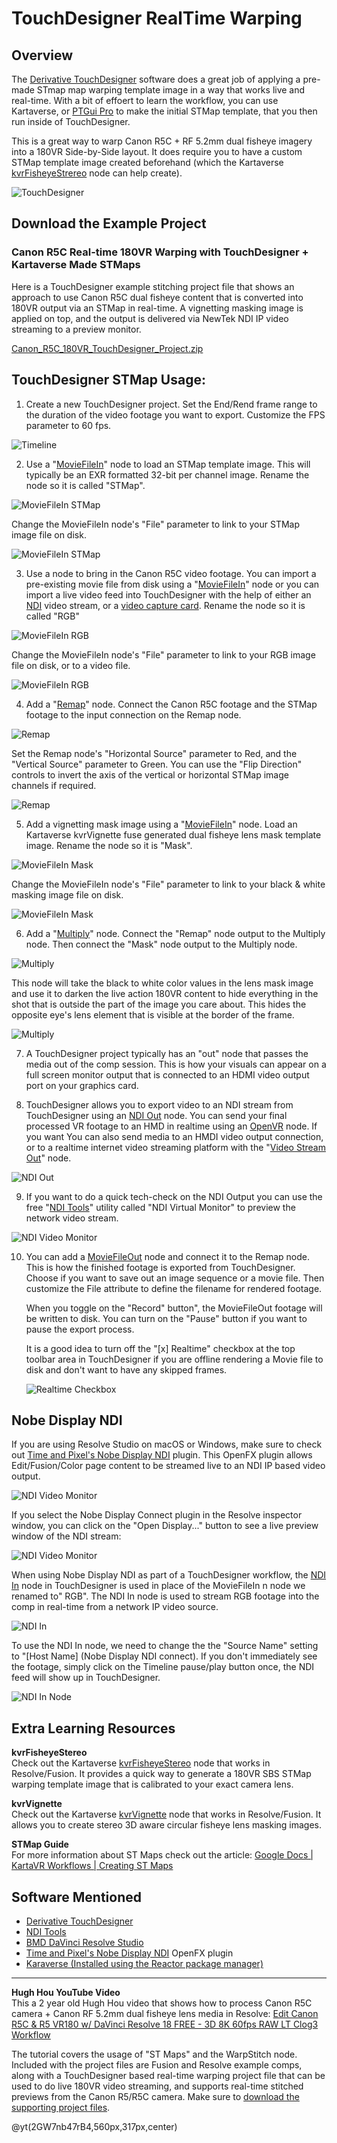 # TouchDesigner RealTime Warping

## Overview

The [Derivative TouchDesigner](https://derivative.ca/download) software does a great job of applying a pre-made STmap map warping template image in a way that works live and real-time. With a bit of effoert to learn the workflow, you can use Kartaverse, or [PTGui Pro](https://ptgui.com/) to make the initial STMap template, that you then run inside of TouchDesigner.

This is a great way to warp Canon R5C + RF 5.2mm dual fisheye imagery into a 180VR Side-by-Side layout. It does require you to have a custom STMap template image created beforehand (which the Kartaverse [kvrFisheyeStrereo](kvrFisheyeStereo) node can help create).

![TouchDesigner](Images/TouchDesigner_STmaps.png)

## Download the Example Project

### Canon R5C Real-time 180VR Warping with TouchDesigner + Kartaverse Made STMaps

Here is a TouchDesigner example stitching project file that shows an approach to use Canon R5C dual fisheye content that is converted into 180VR output via an STMap in real-time. A vignetting masking image is applied on top, and the output is delivered via NewTek NDI IP video streaming to a preview monitor.

[Canon_R5C_180VR_TouchDesigner_Project.zip](https://www.icloud.com/iclouddrive/015JOnhBstFpe_MoFxNsJmBhw#Canon%5FR5C%5F180VR%5FTouchDesigner%5FProject)

## TouchDesigner STMap Usage: 

1. Create a new TouchDesigner project. Set the End/Rend frame range to the duration of the video footage you want to export. Customize the FPS parameter to 60 fps.

![Timeline](Images/TouchDesigner_Timeline.png)

2. Use a "[MovieFileIn](https://docs.derivative.ca/Movie_File_In_TOP)" node to load an STMap template image. This will typically be an EXR formatted 32-bit per channel image. Rename the node so it is called "STMap".

![MovieFileIn STMap](Images/TouchDesigner_MovieFileIn_STMap_Node.png)

Change the MovieFileIn node's "File" parameter to link to your STMap image file on disk.

![MovieFileIn STMap](Images/TouchDesigner_MovieFileIn_STMap.png)

3. Use a node to bring in the Canon R5C video footage. You can import a pre-existing movie file from disk using a "[MovieFileIn](https://docs.derivative.ca/Movie_File_In_TOP)" node or you can import a live video feed into TouchDesigner with the help of either an [NDI](https://docs.derivative.ca/NDI) video stream, or a [video capture card](https://docs.derivative.ca/Video_Device_In_TOP). Rename the node so it is called "RGB"

![MovieFileIn RGB](Images/TouchDesigner_MovieFileIn_RGB_Node.png)

Change the MovieFileIn node's "File" parameter to link to your RGB image file on disk, or to a video file.

![MovieFileIn RGB](Images/TouchDesigner_MovieFileIn_RGB.png)

4. Add a "[Remap](https://docs.derivative.ca/Remap_TOP)" node. Connect the Canon R5C footage and the STMap footage to the input connection on the Remap node.

![Remap](Images/TouchDesigner_Remap_Node.png)

Set the Remap node's "Horizontal Source" parameter to Red, and the "Vertical Source" parameter to Green. You can use the "Flip Direction" controls to invert the axis of the vertical or horizontal STMap image channels if required.

![Remap](Images/TouchDesigner_Remap.png)

5. Add a vignetting mask image using a  "[MovieFileIn](https://docs.derivative.ca/Movie_File_In_TOP)" node. Load an Kartaverse kvrVignette fuse generated dual fisheye lens mask template image. Rename the node so it is "Mask".

![MovieFileIn Mask](Images/TouchDesigner_MovieFileIn_Mask_Node.png)

Change the MovieFileIn node's "File" parameter to link to your black & white masking image file on disk.

![MovieFileIn Mask](Images/TouchDesigner_MovieFileIn_Mask.png)

6. Add a "[Multiply](https://docs.derivative.ca/Remap_TOP)" node. Connect the "Remap" node output to the Multiply node. Then connect the "Mask" node output to the Multiply node.

![Multiply](Images/TouchDesigner_Multiply_Node.png)

This node will take the black to white color values in the lens mask image and use it to darken the live action 180VR content to hide everything in the shot that is outside the part of the image you care about. This hides the opposite eye's lens element that is visible at the border of the frame.

![Multiply](Images/TouchDesigner_Multiply.png)

7. A TouchDesigner project typically has an "out" node that passes the media out of the comp session. This is how your visuals can appear on a full screen monitor output that is connected to an HDMI video output port on your graphics card.

8. TouchDesigner allows you to export video to an NDI stream from TouchDesigner using an [NDI Out](https://docs.derivative.ca/NDI_Out_TOP) node. You can send your final processed VR footage to an HMD in realtime using an [OpenVR](https://docs.derivative.ca/OpenVR_TOP) node. If you want You can also send media to an HMDI video output connection, or to a realtime internet video streaming platform with the "[Video Stream Out](https://docs.derivative.ca/Video_Stream_Out_TOP)" node.

![NDI Out](Images/TouchDesigner_NDI_Out.png)

9. If you want to do a quick tech-check on the NDI Output you can use the free "[NDI Tools](https://ndi.video/tools/)" utility called "NDI Virtual Monitor" to preview the network video stream.

![NDI Video Monitor](Images/TouchDesigner_NDI_Video_Monitor.png)

10. You can add a [MovieFileOut](https://docs.derivative.ca/Movie_File_Out_TOP) node and connect it to the Remap node. This is how the finished footage is exported from TouchDesigner. Choose if you want to save out an image sequence or a movie file. Then customize the File attribute to define the filename for rendered footage.

	When you toggle on the "Record" button", the MovieFileOut footage will be written to disk. You can turn on the "Pause" button if you want to pause the export process.

	It is a good idea to turn off the "[x] Realtime" checkbox at the top toolbar area in TouchDesigner if you are offline rendering a Movie file to disk and don't want to have any skipped frames.

	![Realtime Checkbox](Images/TouchDesigner_Realtime_Checkbox.png)

## Nobe Display NDI

If you are using Resolve Studio on macOS or Windows, make sure to check out [Time and Pixel's Nobe Display NDI](https://timeinpixels.com/nobe-display/) plugin. This OpenFX plugin allows Edit/Fusion/Color page content to be streamed live to an NDI IP based video output.

![NDI Video Monitor](Images/TouchDesigner_NDI_Resolve_Nobe_NDI.png)

If you select the Nobe Display Connect plugin in the Resolve inspector window, you can click on the "Open Display..." button to see a live preview window of the NDI stream:

![NDI Video Monitor](Images/TouchDesigner_NDI_Resolve_Nobe_NDI_Viewer.png)

When using Nobe Display NDI as part of a TouchDesigner workflow, the [NDI In](https://docs.derivative.ca/NDI_In_TOP) node in TouchDesigner is used in place of the MovieFileIn n node we renamed to" RGB". The NDI In node is used to stream RGB footage into the comp in real-time from a network IP video source.

![NDI In](Images/TouchDesigner_NDI_In_Nobe.png)

To use the NDI In node, we need to change the the "Source Name" setting to "[Host Name] (Nobe Display NDI connect). If you don't immediately see the footage, simply click on the Timeline pause/play button once, the NDI feed will show up in TouchDesigner.
 
![NDI In Node](Images/TouchDesigner_NDI_In_Nobe_Node.png)

## Extra Learning Resources

**kvrFisheyeStereo**  
Check out the Kartaverse [kvrFisheyeStereo](kvrFisheyeStereo) node that works in Resolve/Fusion. It provides a quick way to generate a 180VR SBS STMap warping template image that is calibrated to your exact camera lens.

**kvrVignette**  
Check out the Kartaverse [kvrVignette](fuses?id=kvrvignette) node that works in Resolve/Fusion. It allows you to create stereo 3D aware circular fisheye lens masking images.

**STMap Guide**  
For more information about ST Maps check out the article: [Google Docs | KartaVR Workflows | Creating ST Maps](https://docs.google.com/document/d/1lQ-wc9ucLJqj-HL7iKMNWA71klV5O1fk2-JicRB6gDY/edit?usp=sharing)


## Software Mentioned

- [Derivative TouchDesigner](https://derivative.ca/download)
- [NDI Tools](https://ndi.video/tools/)
- [BMD DaVinci Resolve Studio](https://www.blackmagicdesign.com/products/davinciresolve/studio)
- [Time and Pixel's Nobe Display NDI](https://timeinpixels.com/nobe-display/) OpenFX plugin
- [Karaverse (Installed using the Reactor package manager)](https://kartaverse.github.io/Reactor-Docs/#/reactor)

---

**Hugh Hou YouTube Video**  
This a 2 year old Hugh Hou video that shows how to process Canon R5C camera + Canon RF 5.2mm dual fisheye lens media in Resolve:
[Edit Canon R5C & R5 VR180 w/ DaVinci Resolve 18 FREE - 3D 8K 60fps RAW LT Clog3 Workflow](https://www.youtube.com/watch?v=2GW7nb47rB4)

The tutorial covers the usage of "ST Maps" and the WarpStitch node. Included with the project files are Fusion and Resolve example comps, along with a TouchDesigner based real-time warping project file that can be used to do live 180VR video streaming, and supports real-time stitched previews from the Canon R5/R5C camera. Make sure to [download the supporting project files](https://drive.google.com/file/d/1H-owMeadqekZ42BgmqeaPHr9Ry2cHFP8/view).

@yt(2GW7nb47rB4,560px,317px,center)


